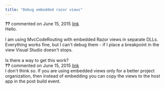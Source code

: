 ```yaml
---
title: "Debug embedded razor views"
---
```

<div id="post1430430" class="discussion-comment op">
   <div class="discussion-header"><b>??</b> commented on 
      <time datetime="2015-06-15T05:29:54.12-07:00" title="2015-06-15T05:29:54.12-07:00">June 15, 2015</time> <a href="#1430430" class="post-link">link</a></div>
   <div class="discussion-message">Hello.<br />
<br />
I am using MvcCodeRouting with embedded Razor views in separate DLLs. Everything works fine, but I can't debug them - if I place a breakpoint in the view Visual Studio doesn't stops. <br />
<br />
Is there a way to get this work? <br />
</div>
</div>
<div id="post1430482" class="discussion-comment">
   <div class="discussion-header"><b>??</b> commented on 
      <time datetime="2015-06-15T10:48:19.953-07:00" title="2015-06-15T10:48:19.953-07:00">June 15, 2015</time> <a href="#1430482" class="post-link">link</a></div>
   <div class="discussion-message">I don't think so. If you are using embedded views only for a better project organization, then instead of embedding you can copy the views to the host app in the post build event.<br />
</div>
</div>